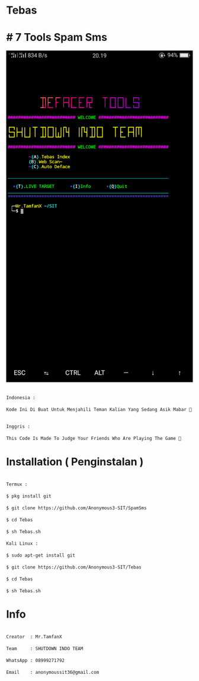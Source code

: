 # Tebas

# # 7 Tools Spam Sms

![Screenshot_2020-04-21-20-19-31-15](https://raw.githubusercontent.com/Anonymous3-SIT/Tebas/master/Screenshot_2020-04-21-20-19-31-15.png)
```

Indonesia :

Kode Ini Di Buat Untuk Menjahili Teman Kalian Yang Sedang Asik Mabar 🤣

```

```

Inggris : 

This Code Is Made To Judge Your Friends Who Are Playing The Game 🤣

```

# Installation ( Penginstalan )

```

Termux :

$ pkg install git

$ git clone https://github.com/Anonymous3-SIT/SpamSms

$ cd Tebas

$ sh Tebas.sh

Kali Linux :

$ sudo apt-get install git

$ git clone https://github.com/Anonymous3-SIT/Tebas

$ cd Tebas

$ sh Tebas.sh

```

# Info

```

Creator  : Mr.TamfanX

Team     : SHUTDOWN INDO TEAM

WhatsApp : 08999271792

Email    : anonymoussit36@gmail.com

```
